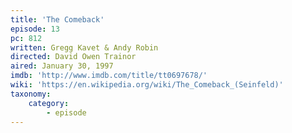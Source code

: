 ```yaml
---
title: 'The Comeback'
episode: 13
pc: 812
written: Gregg Kavet & Andy Robin
directed: David Owen Trainor
aired: January 30, 1997
imdb: 'http://www.imdb.com/title/tt0697678/'
wiki: 'https://en.wikipedia.org/wiki/The_Comeback_(Seinfeld)'
taxonomy:
    category:
        - episode
---
```

